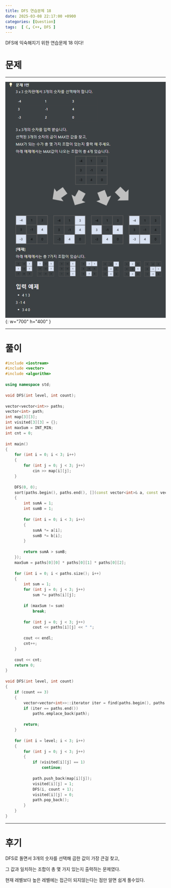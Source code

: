 ```yaml
---
title: DFS 연습문제 18
date: 2025-03-08 22:17:00 +0900
categories: [Question]  
tags:  [ C, C++, DFS ]
---
```


DFS에 익숙해지기 위한 연습문제 18 이다!

# 문제   
---------------------------------------
![Desktop View](/assets/img/dfs18.png){: w="700" h="400" }

---------------------------------------

# 풀이

```c++
#include <iostream>
#include <vector>
#include <algorithm>

using namespace std;

void DFS(int level, int count);

vector<vector<int>> paths;
vector<int> path;
int map[3][3];
int visited[3][3] = {};
int maxSum = INT_MIN;
int cnt = 0;

int main()
{
    for (int i = 0; i < 3; i++)
    {
        for (int j = 0; j < 3; j++)
            cin >> map[i][j];
    }
    
    DFS(0, 0);
    sort(paths.begin(), paths.end(), [](const vector<int>& a, const vector<int>& b) 
    {
        int sumA = 1;
        int sumB = 1;
        
        for (int i = 0; i < 3; i++)
        {
            sumA *= a[i];
            sumB *= b[i];
        }
        
        return sumA > sumB;
    });
    maxSum = paths[0][0] * paths[0][1] * paths[0][2];
    
    for (int i = 0; i < paths.size(); i++)
    {
        int sum = 1;
        for (int j = 0; j < 3; j++)
            sum *= paths[i][j];
        
        if (maxSum != sum)
            break;
        
        for (int j = 0; j < 3; j++)
            cout << paths[i][j] << " ";
        
        cout << endl;
        cnt++;
    }
    
    cout << cnt;
    return 0;
}

void DFS(int level, int count)
{
    if (count == 3)
    {
        vector<vector<int>>::iterator iter = find(paths.begin(), paths.end(), path);
        if (iter == paths.end())
            paths.emplace_back(path);
        
        return;
    }
    
    for (int i = level; i < 3; i++)
    {
        for (int j = 0; j < 3; j++)
        {
            if (visited[i][j] == 1)
                continue;
            
            path.push_back(map[i][j]);
            visited[i][j] = 1;
            DFS(i, count + 1);
            visited[i][j] = 0;
            path.pop_back();
        }
    }
}
```
---------------------------------------

# 후기

DFS로 돌면서 3개의 숫자를 선택해 곱한 값이 가장 큰걸 찾고,

그 값과 일치하는 조합이 총 몇 가지 있는지 출력하는 문제였다.

현재 레벨보다 높은 레벨에는 접근이 되지않는다는 점만 알면 쉽게 풀수있다.
